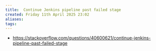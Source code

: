```yaml
---
title:  Continue Jenkins pipeline past failed stage
created: Friday 11th April 2025 23:02
aliases: 
tags: 
---
```

- https://stackoverflow.com/questions/40600621/continue-jenkins-pipeline-past-failed-stage
